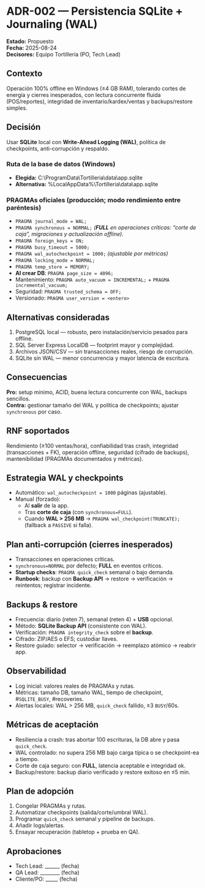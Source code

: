 # ADR-002 — Persistencia SQLite + Journaling (WAL)
**Estado:** Propuesto  
**Fecha:** 2025-08-24  
**Decisores:** Equipo Tortillería (PO, Tech Lead)

## Contexto
Operación 100% offline en Windows (≥4 GB RAM), tolerando cortes de energía y cierres inesperados, con lectura concurrente fluida (POS/reportes), integridad de inventario/kardex/ventas y backups/restore simples.

## Decisión
Usar **SQLite** local con **Write-Ahead Logging (WAL)**, política de checkpoints, anti-corrupción y respaldo.

### Ruta de la base de datos (Windows)
- **Elegida:** C:\\ProgramData\\Tortilleria\\data\\app.sqlite  
- **Alternativa:** %LocalAppData%\\Tortilleria\\data\\app.sqlite

### PRAGMAs oficiales (producción; modo rendimiento entre paréntesis)
- `PRAGMA journal_mode = WAL;`
- `PRAGMA synchronous = NORMAL;` *(**FULL** en operaciones críticas: “corte de caja”, migraciones y actualización offline).*
- `PRAGMA foreign_keys = ON;`
- `PRAGMA busy_timeout = 5000;`
- `PRAGMA wal_autocheckpoint = 1000;` *(ajustable por métricas)*
- `PRAGMA locking_mode = NORMAL;`
- `PRAGMA temp_store = MEMORY;`
- **Al crear DB**: `PRAGMA page_size = 4096;`
- Mantenimiento: `PRAGMA auto_vacuum = INCREMENTAL;` + `PRAGMA incremental_vacuum;`
- Seguridad: `PRAGMA trusted_schema = OFF;`
- Versionado: `PRAGMA user_version = <entero>`

## Alternativas consideradas
1) PostgreSQL local — robusto, pero instalación/servicio pesados para offline.  
2) SQL Server Express LocalDB — footprint mayor y complejidad.  
3) Archivos JSON/CSV — sin transacciones reales, riesgo de corrupción.  
4) SQLite sin WAL — menor concurrencia y mayor latencia de escritura.

## Consecuencias
**Pro:** setup mínimo, ACID, buena lectura concurrente con WAL, backups sencillos.  
**Contra:** gestionar tamaño del WAL y política de checkpoints; ajustar `synchronous` por caso.

## RNF soportados
Rendimiento (≥100 ventas/hora), confiabilidad tras crash, integridad (transacciones + FK), operación offline, seguridad (cifrado de backups), mantenibilidad (PRAGMAs documentados y métricas).

## Estrategia WAL y checkpoints
- Automático: `wal_autocheckpoint = 1000` páginas (ajustable).  
- Manual (forzado):
  - Al **salir** de la app.
  - Tras **corte de caja** (con `synchronous=FULL`).
  - Cuando **WAL > 256 MB** → `PRAGMA wal_checkpoint(TRUNCATE);` (fallback a `PASSIVE` si falla).

## Plan anti-corrupción (cierres inesperados)
- Transacciones en operaciones críticas.
- `synchronous=NORMAL` por defecto; **FULL** en eventos críticos.
- **Startup checks**: `PRAGMA quick_check` semanal o bajo demanda.
- **Runbook**: backup con **Backup API** → restore → verificación → reintentos; registrar incidente.

## Backups & restore
- Frecuencia: diario (reten 7), semanal (reten 4) + **USB** opcional.
- Método: **SQLite Backup API** (consistente con WAL).
- Verificación: `PRAGMA integrity_check` sobre el **backup**.
- Cifrado: ZIP/AES o EFS; custodiar llaves.
- Restore guiado: selector → verificación → reemplazo atómico → reabrir app.

## Observabilidad
- Log inicial: valores reales de PRAGMAs y rutas.
- Métricas: tamaño DB, tamaño WAL, tiempo de checkpoint, #`SQLITE_BUSY`, #recoveries.
- Alertas locales: WAL > 256 MB, `quick_check` fallido, ≥3 `BUSY`/60s.

## Métricas de aceptación
- Resiliencia a crash: tras abortar 100 escrituras, la DB abre y pasa `quick_check`.
- WAL controlado: no supera 256 MB bajo carga típica o se checkpoint-ea a tiempo.
- Corte de caja seguro: con **FULL**, latencia aceptable e integridad ok.
- Backup/restore: backup diario verificado y restore exitoso en ≤5 min.

## Plan de adopción
1) Congelar PRAGMAs y rutas.  
2) Automatizar checkpoints (salida/corte/umbral WAL).  
3) Programar `quick_check` semanal y pipeline de backups.  
4) Añadir logs/alertas.  
5) Ensayar recuperación (tabletop + prueba en QA).

## Aprobaciones
- Tech Lead: ______ (fecha)  
- QA Lead: ________ (fecha)  
- Cliente/PO: _____ (fecha)

